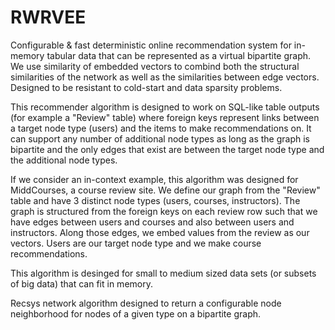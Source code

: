 # RWRVEE

Configurable & fast deterministic online recommendation system for in-memory tabular data that can be represented as a virtual bipartite graph. We use similarity of embedded vectors to combind both the structural similarities of the network as well as the similarities between edge vectors. Designed to be resistant to cold-start and data sparsity problems.

This recommender algorithm is designed to work on SQL-like table outputs (for example a "Review" table) where foreign keys represent links between a target node type (users) and the items to make recommendations on. It can support any number of additional node types as long as the graph is bipartite and the only edges that exist are between the target node type and the additional node types.

If we consider an in-context example, this algorithm was designed for MiddCourses, a course review site. We define our graph from the "Review" table and have 3 distinct node types (users, courses, instructors). The graph is structured from the foreign keys on each review row such that we have edges between users and courses and also between users and instructors. Along those edges, we embed values from the review as our vectors. Users are our target node type and we make course recommendations.

This algorithm is desinged for small to medium sized data sets (or subsets of big data) that can fit in memory.

Recsys network algorithm designed to return a configurable node neighborhood for nodes of a given type on a bipartite graph.
